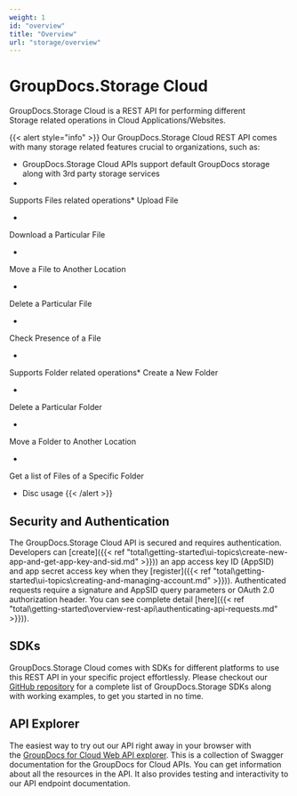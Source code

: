 ```yaml
---
weight: 1
id: "overview"
title: "Overview"
url: "storage/overview"
---
```







# GroupDocs.Storage Cloud #

GroupDocs.Storage Cloud is a REST API for performing different Storage related operations in Cloud Applications/Websites.

{{< alert style="info" >}}
Our GroupDocs.Storage Cloud REST API comes with many storage related features crucial to organizations, such as:

* GroupDocs.Storage Cloud APIs support default GroupDocs storage along with 3rd party storage services
* 
Supports Files related operations* 
Upload File

* 
Download a Particular File

* 
Move a File to Another Location

* 
Delete a Particular File

* 
Check Presence of a File


* 
Supports Folder related operations* 
Create a New Folder

* 
Delete a Particular Folder

* 
Move a Folder to Another Location

* 
Get a list of Files of a Specific Folder


* Disc usage
{{< /alert >}}


## Security and Authentication ##

The GroupDocs.Storage Cloud API is secured and requires authentication. Developers can [create]({{< ref "total\getting-started\ui-topics\create-new-app-and-get-app-key-and-sid.md" >}})) an app access key ID (AppSID) and app secret access key when they [register]({{< ref "total\getting-started\ui-topics\creating-and-managing-account.md" >}})). Authenticated requests require a signature and AppSID query parameters or OAuth 2.0 authorization header. You can see complete detail [here]({{< ref "total\getting-started\overview-rest-api\authenticating-api-requests.md" >}})).

## SDKs ##

GroupDocs.Storage Cloud comes with SDKs for different platforms to use this REST API in your specific project effortlessly. Please checkout our [GitHub repository](https://github.com/groupdocs-storage-cloud) for a complete list of GroupDocs.Storage SDKs along with working examples, to get you started in no time. 

## API Explorer ##

The easiest way to try out our API right away in your browser with the [GroupDocs for Cloud Web API explorer](https://apireference.groupdocs.cloud/storage/). This is a collection of Swagger documentation for the GroupDocs for Cloud APIs. You can get information about all the resources in the API. It also provides testing and interactivity to our API endpoint documentation.
